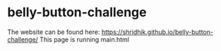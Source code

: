 # belly-button-challenge
The website can be found here: https://shridhik.github.io/belly-button-challenge/
This page is running main.html

